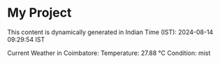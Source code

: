 # My Project

This content is dynamically generated in Indian Time (IST): 2024-08-14 09:29:54 IST


Current Weather in Coimbatore:
Temperature: 27.88 °C
Condition: mist
